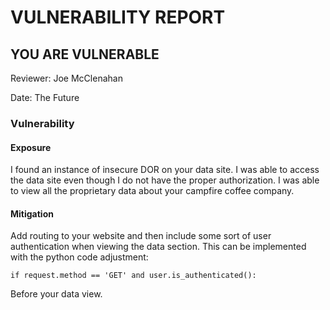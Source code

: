 # VULNERABILITY REPORT

## YOU ARE VULNERABLE

Reviewer: Joe McClenahan

Date: The Future

### Vulnerability

#### Exposure

I found an instance of insecure DOR on your data site.  I was able to access the data site even though I do not have the proper authorization.  I was able to view all the proprietary data about your campfire coffee company.

#### Mitigation

Add routing to your website and then include some sort of user authentication when viewing the data section.  This can be implemented with the python code adjustment:

```
if request.method == 'GET' and user.is_authenticated():
```

Before your data view.
